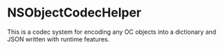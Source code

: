 # NSObjectCodecHelper
This is a codec system for encoding any OC objects into a dictionary and JSON written with runtime features.
